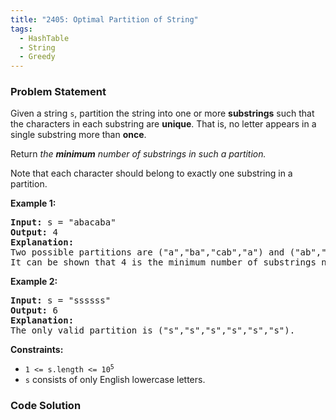 ```yaml
---
title: "2405: Optimal Partition of String"
tags:
  - HashTable
  - String
  - Greedy
---
```

### Problem Statement

<p>Given a string <code>s</code>, partition the string into one or more <strong>substrings</strong> such that the characters in each substring are <strong>unique</strong>. That is, no letter appears in a single substring more than <strong>once</strong>.</p>

<p>Return <em>the <strong>minimum</strong> number of substrings in such a partition.</em></p>

<p>Note that each character should belong to exactly one substring in a partition.</p>


<p><strong class="example">Example 1:</strong></p>

<pre>
<strong>Input:</strong> s = &quot;abacaba&quot;
<strong>Output:</strong> 4
<strong>Explanation:</strong>
Two possible partitions are (&quot;a&quot;,&quot;ba&quot;,&quot;cab&quot;,&quot;a&quot;) and (&quot;ab&quot;,&quot;a&quot;,&quot;ca&quot;,&quot;ba&quot;).
It can be shown that 4 is the minimum number of substrings needed.
</pre>

<p><strong class="example">Example 2:</strong></p>

<pre>
<strong>Input:</strong> s = &quot;ssssss&quot;
<strong>Output:</strong> 6
<strong>Explanation:
</strong>The only valid partition is (&quot;s&quot;,&quot;s&quot;,&quot;s&quot;,&quot;s&quot;,&quot;s&quot;,&quot;s&quot;).
</pre>


<p><strong>Constraints:</strong></p>

<ul>
	<li><code>1 &lt;= s.length &lt;= 10<sup>5</sup></code></li>
	<li><code>s</code> consists of only English lowercase letters.</li>
</ul>


### Code Solution

```python

```
